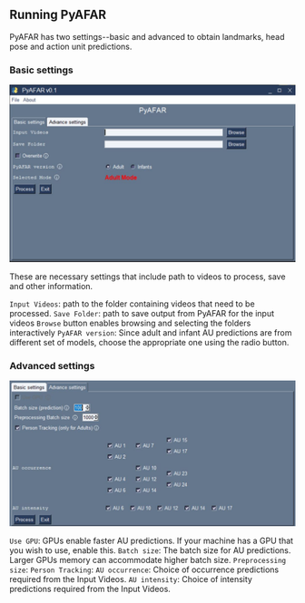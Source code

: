 ## Running PyAFAR

PyAFAR has two settings--basic and advanced to obtain landmarks, head pose and action unit predictions.

### Basic settings

![Basic settings](../images/basic_settings.JPG)

These are necessary settings that include path to videos to process, save and other information.

`Input Videos`: path to the folder containing videos that need to be processed. 
`Save Folder`: path to save output from PyAFAR for the input videos
`Browse` button enables browsing and selecting the folders interactively
`PyAFAR version`: Since adult and infant AU predictions are from different set of models, choose the appropriate one using the radio button.


### Advanced settings

![Advanced settings](../images/advanced_settings.JPG)

`Use GPU`: GPUs enable faster AU predictions. If your machine has a GPU that you wish to use, enable this.
`Batch size`: The batch size for AU predictions. Larger GPUs memory can accommodate higher batch size.
`Preprocessing size`:
`Person Tracking`: 
`AU occurrence`: Choice of occurrence predictions required from the Input Videos.
`AU intensity`: Choice of intensity predictions required from the Input Videos.